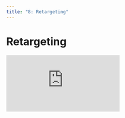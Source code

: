 ```yaml
---
title: "8: Retargeting"
---
```


# Retargeting

<div class='embed-container'><iframe src='https://player.vimeo.com/video/206256407' frameborder='0' webkitAllowFullScreen mozallowfullscreen allowFullScreen></iframe></div>